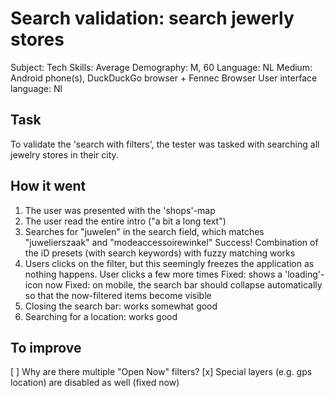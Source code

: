 # Search validation: search jewerly stores

Subject:
Tech Skills: Average
Demography: M, 60
Language: NL
Medium: Android phone(s), DuckDuckGo browser + Fennec Browser
User interface language: Nl

## Task

To validate the 'search with filters', the tester was tasked with searching all jewelry stores in their city.

## How it went

1. The user was presented with the 'shops'-map
2. The user read the entire intro ("a bit a long text")
3. Searches for "juwelen" in the search field, which matches "juwelierszaak" and "modeaccessoirewinkel"
    Success! Combination of the iD presets (with search keywords) with fuzzy matching works
4. Users clicks on the filter, but this seemingly freezes the application as nothing happens. User clicks a few more times
   Fixed: shows a 'loading'-icon now
   Fixed: on mobile, the search bar should collapse automatically so that the now-filtered items become visible
5. Closing the search bar: works somewhat good
6. Searching for a location: works good


## To improve

[ ] Why are there multiple "Open Now" filters?
[x] Special layers (e.g. gps location) are disabled as well (fixed now)
